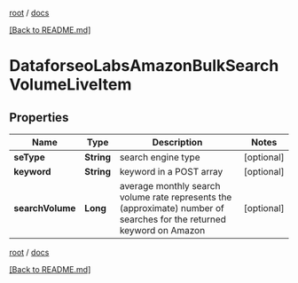 [root](./../ "root") / [docs](./ "docs")

[[Back to README.md]](./../README.md "[Back to README.md]")

# DataforseoLabsAmazonBulkSearchVolumeLiveItem

## Properties

| Name | Type | Description | Notes |
|------------ | ------------- | ------------- | -------------|
|**seType** | **String** | search engine type |  [optional] |
|**keyword** | **String** | keyword in a POST array |  [optional] |
|**searchVolume** | **Long** | average monthly search volume rate represents the (approximate) number of searches for the returned keyword on Amazon |  [optional] |

[root](./../ "root") / [docs](./ "docs")

[[Back to README.md]](./../README.md "[Back to README.md]")